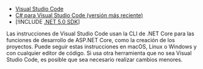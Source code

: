 * [Visual Studio Code](https://code.visualstudio.com/download)
* [C# para Visual Studio Code (versión más reciente)](https://marketplace.visualstudio.com/items?itemName=ms-dotnettools.csharp)
* [!INCLUDE [.NET 5.0 SDK](~/includes/5.0-SDK.md)]

Las instrucciones de Visual Studio Code usan la CLI de .NET Core para las funciones de desarrollo de ASP.NET Core, como la creación de los proyectos. Puede seguir estas instrucciones en macOS, Linux o Windows y con cualquier editor de código. Si usa otra herramienta que no sea Visual Studio Code, es posible que sea necesario realizar cambios menores.
